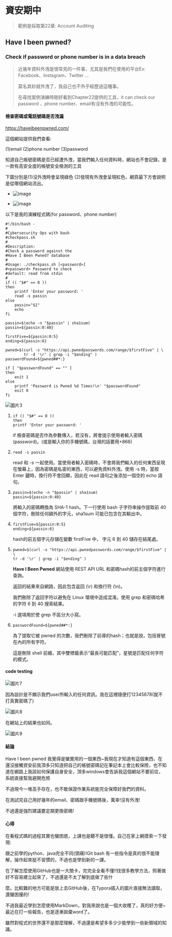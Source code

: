 # 資安期中

> 範例是採取第22章: Account Auditing
## Have I been pwned?
### Check if password or phone number is in a data breach

> 近幾年資料外洩是很常見的一件事，尤其是我們在使用的平台Ex: Facebook、Instagram、Twitter ...
>
> 莫名其妙就外洩了，我自己也不外乎經歷過這種事。
>
> 在尋找案例演練時剛好看到Chapter22提供的工具，it can check our password 、phone number、email有沒有外洩的可能性。



#### **檢查密碼或電話號碼是否洩漏**


https://haveibeenpwned.com/

這個網站提供我們查看:

(1)email (2)phone number (3)password 

知道自己帳號密碼是否已經遭外洩，當我們輸入任何資料時，網站也不會記錄，是一款有高安全度的帳號安全檢測的工具

下圖分別是(1)沒外洩時會呈現綠色 (2)發現有外洩會呈現紅色，網頁最下方會說明是從哪個網站流出。

* ![image](https://user-images.githubusercontent.com/105298432/168303278-616009f5-ec3c-4b91-8e94-57bccbdd92f6.png)

* ![image](https://user-images.githubusercontent.com/105298432/168303449-064e8100-5b6a-484b-935d-3b25d2334060.png)


以下是我的演練程式碼(for password、phone number)

```
#!/bin/bash -
#
#Cybersecurity Ops with bash
#checkpass.sh
#
#Description:
#Check a password against the
#Have I Been Pwned? database
#
#Usage: ./checkpass.sh [<password>]
#<password> Password to check
#default: read from stdin
#
if (( "$#" == 0 ))
then
	printf 'Enter your password: '
	read -s passin
else
	passin="$1"
	echo
fi

passin=$(echo -n "$passin" | sha1sum)
passin=${passin:0:40}

firstFive=${passin:0:5}
ending=${passin:6}

pwned=$(curl -s "https://api.pwnedpasswords.com/range/$firstFive" | \
		tr -d '\r' | grep -i "$ending" )
passwordFound=${pwned##*:}

if [ "$passwordFound" == "" ]
then
	exit 1
else
	printf 'Password is Pwned %d Times!\n' "$passwordFound"
	exit 0
fi
```

![圖片3](C:\Users\商\Desktop\圖片3.png)

1. ```
   if (( "$#" == 0 ))
   then
   printf 'Enter your password: '
   ```

   if 檢查密碼是否作為參數傳入，若沒有，將會提示使用者輸入密碼(password)。(或是輸入你的手機號碼，台灣的話要用+866)

2. ```
   read -s passin
   ```

   read 和 -s 一起使用。當使用者輸入密碼時，不會將我們輸入的任何東西呈現在螢幕上，因為密碼是私密的東西，可以避免資料外洩。使用 -s 時，當按 Enter 鍵時，換行符不會回顯，因此在 read 語句之後添加一個空的 echo 語句。

3. ```
   passin=$(echo -n "$passin" | sha1sum)
   passin=${passin:0:40}
   ```

   將輸入的密碼轉換為 SHA-1 hash。下一行使用 bash 子字符串操作提取前 40 個字符，刪除任何額外的字元，sha1sum 可能已包含在其輸出中。

4. ```
   firstFive=${passin:0:5}
   ending=${passin:6}
   ```

   hash的前五個字元存儲在變數 firstFive 中， 字元 6 到 40 儲存在結尾處。

5. ```
   pwned=$(curl -s "https://api.pwnedpasswords.com/range/$firstFive" | \
   tr -d '\r' | grep -i "$ending" )
   ```

   **Have I Been Pwned** 網站使用 REST API URL 和密碼hash的前五個字符進行查詢。

   返回的結果來自網路，因此包含返回 (\r) 和換行符 (\n)。

   我們刪除了返回字符以避免在 Linux 環境中造成混淆。使用 grep 和密碼哈希的字符 6 到 40 搜索結果。 

   -i 選項用於使 grep 不區分大小寫。

6. ```
   passwordFound=${pwned##*:}
   ```

   為了提取它被 pwned 的次數，我們刪除了前導的hash；也就是說，包括冒號在內的所有字符。

   這是刪除 shell 前綴，其中雙標籤表示“最長可能匹配”，星號是匹配任何字符的模式。



#### **code testing**

![圖片7](C:\Users\商\Desktop\圖片7.png)

因為設計是不顯示我們user所輸入的任何資訊。我在這裡隨便打12345678(就不打真實密碼了)

![圖片8](C:\Users\商\Desktop\圖片8.png)

在網站上的結果也如同。

![圖片9](C:\Users\商\Desktop\圖片9.png)

#### **結論**

Have I been pwned 我覺得是蠻實用的一個東西~我現在才知道有這個東西，在還沒接觸資安前我頂多只知道把自己的帳號密碼記在筆記本上會比較保險，也不知道在網路上我該如何保護自身安全，頂多windows會告訴我這個網站不要前往，系統直接幫我避開危險

不過現今一堆高手存在，也不敢保證作業系統能完全保障好我們的資料。

在測試完自己用好幾年的email、密碼跟手機號碼後，萬幸!沒有外洩!

不過還是強烈建議要定期更換密碼!

#### 心得

在看程式碼的過程其實也蠻困惑，上課也是聽不是很懂。自己在家上網摸索一下發現:

跟之前學的python、java完全不同(頭痛)!Git bash 有一些指令是真的很不能理解，操作起來挺不習慣的，不過也是學到新的一課。 

在了解怎麼使用GitHub也是一大關卡，完完全全看不懂!!找很多教學方法，照著做好不容易建立起來了，不過還是不太了解到底做了些什

麼。比較難的地方可能是放上去GitHub後，在Typora插入的圖片直接無法讀取，還蠻困擾的!

不過我最近學到怎麼使用MarkDown，對我來說也是一個大收穫了，真的好方便~最近在打一些報告，也是逐漸拋棄word了。

雖然對程式的世界還不是那麼理解，不過還是希望多多少少能學到一些新領域的知識。
